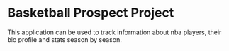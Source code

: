 # Basketball Prospect Project
This application can be used to track information about nba players, their bio profile and stats season by season.

